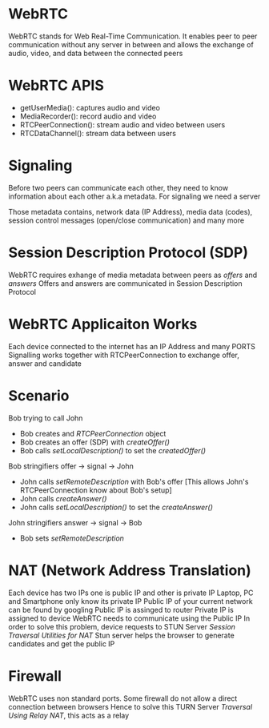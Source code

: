 # WebRTC
WebRTC stands for Web Real-Time Communication. It enables peer to peer communication
without any server in between and allows the exchange of audio, video, and data between the
connected peers

# WebRTC APIS
* getUserMedia(): captures audio and video
* MediaRecorder(): record audio and video
* RTCPeerConnection(): stream audio and video between users
* RTCDataChannel(): stream data between users

# Signaling
Before two peers can communicate each other, they need to know information about each other
a.k.a metadata. For signaling we need a server

Those metadata contains, network data (IP Address), media data (codes),
session control messages (open/close communication) and many more

# Session Description Protocol (SDP)
WebRTC requires exhange of media metadata between peers as *offers* and *answers*
Offers and answers are communicated in Session Description Protocol

# WebRTC Applicaiton Works
Each device connected to the internet has an IP Address and many PORTS
Signalling works together with RTCPeerConnection to exchange offer, answer and candidate

# Scenario
Bob trying to call John

* Bob creates and *RTCPeerConnection* object
* Bob creates an offer (SDP) with *createOffer()*
* Bob calls *setLocalDescription()* to set the *createdOffer()*

Bob stringifiers offer -> signal -> John

* John calls *setRemoteDescription* with Bob's offer [This allows John's RTCPeerConnection know about Bob's setup]
* John calls *createAnswer()*
* John calls *setLocalDescription()* to set the *createAnswer()*

John stringifiers answer -> signal -> Bob

* Bob sets *setRemoteDescription*


# NAT (Network Address Translation)
Each device has two IPs one is public IP and other is private IP
Laptop, PC and Smartphone only know its private IP
Public IP of your current network can be found by googling
Public IP is assinged to router
Private IP is assigned to device
WebRTC needs to communicate using the Public IP
In order to solve this problem, device requests to STUN Server *Session Traversal Utilities for NAT*
Stun server helps the browser to generate candidates and get the public IP

# Firewall
WebRTC uses non standard ports. Some firewall do not allow a direct connection between browsers
Hence to solve this TURN Server *Traversal Using Relay NAT*, this acts as a relay